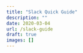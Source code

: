 ```yaml
---
title: "Slack Quick Guide"
description: ""
date: 2020-03-04
url: /slack-guide
draft: true
images: []
---
```



<script src="https://utteranc.es/client.js"
        repo="maelvls/maelvls.github.io"
        issue-term="pathname"
        label="💬"
        theme="github-light"
        crossorigin="anonymous"
        async>
</script>
